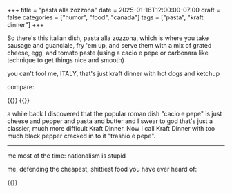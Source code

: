 +++
title = "pasta alla zozzona"
date = 2025-01-16T12:00:00-07:00
draft = false
categories = ["humor", "food", "canada"]
tags = ["pasta", "kraft dinner"]
+++

So there's this italian dish, pasta alla zozzona, which is where you take sausage and guanciale, fry 'em up, and serve them with a mix of grated cheese, egg, and tomato paste (using a cacio e pepe or carbonara like technique to get things nice and smooth)

you can't fool me, ITALY, that's just kraft dinner with hot dogs and ketchup

compare:

{{<imgwebp src="zozonna.png" alt="pasta alla zozonna">}}
{{<imgwebp src="kraft.png" alt="pasta alla kraft alla hot dog">}}

a while back I discovered that the popular roman dish "cacio e pepe" is just cheese and pepper and pasta and butter and I swear to god that's just a classier, much more difficult Kraft Dinner. Now I call Kraft Dinner with too much black pepper cracked in to it "trashio e pepe".

--------

me most of the time: nationalism is stupid

me, defending the cheapest, shittiest food you have ever heard of:

{{<imgwebp src="salute.png" alt="canada salute">}}